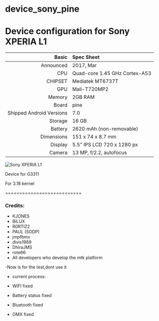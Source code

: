 # device_sony_pine

Device configuration for Sony XPERIA L1
========================================

Basic   | Spec Sheet
-------:|:-------------------------
Announced | 2017, Mar
CPU     | Quad-core 1.45 GHz Cortex-A53
CHIPSET | Mediatek MT6737T
GPU     | Mali-T720MP2
Memory  | 2GB RAM
Board   | pine
Shipped Android Versions | 7.0
Storage | 16 GB
Battery | 2620 mAh (non-removable)
Dimensions | 151 x 74 x 8.7 mm
Display | 5.5" IPS LCD 720 x 1280 px
Camera  | 13 MP, f/2.2, autofocus

![Sony XPERIA L1](https://fdn2.gsmarena.com/vv/pics/sony/sony-xperia-l1-0.jpg)

Device for G3311

For 3.18 kernel

===========================


### Credits:
  - KJONES
  - BILUX
  - R0RTIZ2
  - PAUL (SODP)
  - jmpfbmx
  - divis1969
  - DhiraJMS
  - rote66
  - All developers who develop the mtk platform

  
-Now is for the test,dont use it

- current process:

- WIFI fixed
- Battery status fixed
- Bluetooth fixed
- OMX fixed


